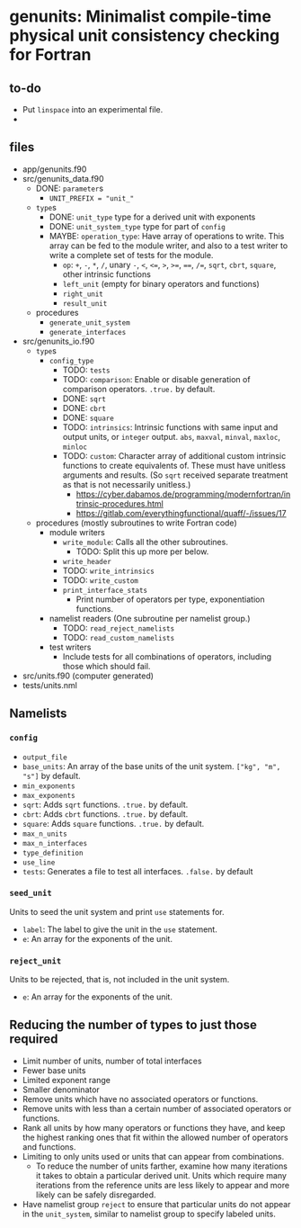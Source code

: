 # genunits: Minimalist compile-time physical unit consistency checking for Fortran

## to-do

- Put `linspace` into an experimental file.
- 

## files

- app/genunits.f90
- src/genunits_data.f90
    - DONE: `parameter`s
        - `UNIT_PREFIX = "unit_"`
    - `type`s
        - DONE: `unit_type` type for a derived unit with exponents
        - DONE: `unit_system_type` type for part of `config`
        - MAYBE: `operation_type`: Have array of operations to write. This array can be fed to the module writer, and also to a test writer to write a complete set of tests for the module.
            - `op`: `+`, `-`, `*`, `/`, unary `-`, `<`, `<=`, `>`, `>=`, `==`, `/=`, `sqrt`, `cbrt`, `square`, other intrinsic functions
            - `left_unit` (empty for binary operators and functions)
            - `right_unit`
            - `result_unit`
    - procedures
        - `generate_unit_system`
        - `generate_interfaces`
- src/genunits_io.f90
    - `type`s
        - `config_type`
            - TODO: `tests`
            - TODO: `comparison`: Enable or disable generation of comparison operators. `.true.` by default.
            - DONE: `sqrt`
            - DONE: `cbrt`
            - DONE: `square`
            - TODO: `intrinsics`: Intrinsic functions with same input and output units, or `integer` output. `abs`, `maxval`, `minval`, `maxloc`, `minloc`
            - TODO: `custom`: Character array of additional custom intrinsic functions to create equivalents of. These must have unitless arguments and results. (So `sqrt` received separate treatment as that is not necessarily unitless.)
                - <https://cyber.dabamos.de/programming/modernfortran/intrinsic-procedures.html>
                - <https://gitlab.com/everythingfunctional/quaff/-/issues/17>
    - procedures (mostly subroutines to write Fortran code)
        - module writers
            - `write_module`: Calls all the other subroutines.
                - TODO: Split this up more per below.
            - `write_header`
            - TODO: `write_intrinsics`
            - TODO: `write_custom`
            - `print_interface_stats`
                - Print number of operators per type, exponentiation functions.
        - namelist readers (One subroutine per namelist group.)
            - TODO: `read_reject_namelists`
            - TODO: `read_custom_namelists`
        - test writers
            - Include tests for all combinations of operators, including those which should fail.
- src/units.f90 (computer generated)
- tests/units.nml

## Namelists

### `config`

- `output_file`
- `base_units`: An array of the base units of the unit system. `["kg", "m", "s"]` by default.
- `min_exponents`
- `max_exponents`
- `sqrt`: Adds `sqrt` functions. `.true.` by default.
- `cbrt`: Adds `cbrt` functions. `.true.` by default.
- `square`: Adds `square` functions. `.true.` by default.
- `max_n_units`
- `max_n_interfaces`
- `type_definition`
- `use_line`
- `tests`: Generates a file to test all interfaces. `.false.` by default

### `seed_unit`

Units to seed the unit system and print `use` statements for.

- `label`: The label to give the unit in the `use` statement.
- `e`: An array for the exponents of the unit.

### `reject_unit`

Units to be rejected, that is, not included in the unit system.

- `e`: An array for the exponents of the unit.

## Reducing the number of types to just those required

- Limit number of units, number of total interfaces
- Fewer base units
- Limited exponent range
- Smaller denominator
- Remove units which have no associated operators or functions.
- Remove units with less than a certain number of associated operators or functions.
- Rank all units by how many operators or functions they have, and keep the highest ranking ones that fit within the allowed number of operators and functions.
- Limiting to only units used or units that can appear from combinations.
    - To reduce the number of units farther, examine how many iterations it takes to obtain a particular derived unit. Units which require many iterations from the reference units are less likely to appear and more likely can be safely disregarded.
- Have namelist group `reject` to ensure that particular units do not appear in the `unit_system`, similar to namelist group to specify labeled units.

